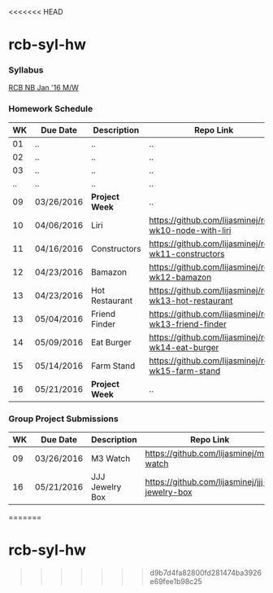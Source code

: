 <<<<<<< HEAD
# rcb-syl-hw

### Syllabus

[RCB NB Jan '16 M/W](https://github.com/RutgersCodingBootcamp/01-16-NB-Class-Content/blob/master/README.md)

### Homework Schedule

| WK | Due Date | Description | Repo Link |
| ------ | ----------- | ----------- | ----------- |
| 01 | .. | .. | .. |
| 02 | .. | .. | .. |
| 03 | .. | .. | .. |
| .. | .. | .. | .. |
| 09 | 03/26/2016 | **Project Week** | .. |
| 10 | 04/06/2016 | Liri | https://github.com/lijasminej/rcb-wk10-node-with-liri |
| 11 | 04/16/2016 | Constructors | https://github.com/lijasminej/rcb-wk11-constructors |
| 12 | 04/23/2016 | Bamazon | https://github.com/lijasminej/rcb-wk12-bamazon |
| 13 | 04/23/2016 | Hot Restaurant | https://github.com/lijasminej/rcb-wk13-hot-restaurant |
| 13 | 05/04/2016 | Friend Finder | https://github.com/lijasminej/rcb-wk13-friend-finder |
| 14 | 05/09/2016 | Eat Burger | https://github.com/lijasminej/rcb-wk14-eat-burger |
| 15 | 05/14/2016 | Farm Stand | https://github.com/lijasminej/rcb-wk15-farm-stand |
| 16 | 05/21/2016 | **Project Week** | .. |

### Group Project Submissions

| WK | Due Date | Description | Repo Link |
| ------ | ----------- | ----------- | ----------- |
| 09 | 03/26/2016 | M3 Watch | https://github.com/lijasminej/m3-watch |
| 16 | 05/21/2016 | JJJ Jewelry Box | https://github.com/lijasminej/jjj-jewelry-box |
=======
# rcb-syl-hw
>>>>>>> d9b7d4fa82800fd281474ba3926e69fee1b98c25

